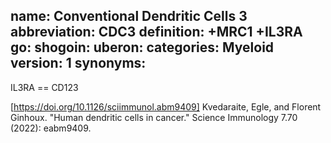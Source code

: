 name: Conventional Dendritic Cells 3
abbreviation: CDC3
definition: +MRC1 +IL3RA
go: 
shogoin: 
uberon: 
categories: Myeloid
version: 1 
synonyms:
---
IL3RA == CD123

[https://doi.org/10.1126/sciimmunol.abm9409] Kvedaraite, Egle, and Florent Ginhoux. "Human dendritic cells in cancer." Science Immunology 7.70 (2022): eabm9409.